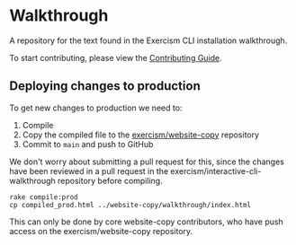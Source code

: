 # Walkthrough

A repository for the text found in the Exercism CLI installation walkthrough.

To start contributing, please view the [Contributing Guide](https://github.com/exercism/interactive-cli-walkthrough/blob/main/CONTRIBUTING.md).

## Deploying changes to production

To get new changes to production we need to:

1. Compile
2. Copy the compiled file to the [exercism/website-copy](https://github.com/exercism/website-copy) repository
3. Commit to `main` and push to GitHub

We don't worry about submitting a pull request for this, since the changes have
been reviewed in a pull request in the exercism/interactive-cli-walkthrough repository
before compiling.

```shell
rake compile:prod
cp compiled_prod.html ../website-copy/walkthrough/index.html
```

This can only be done by core website-copy contributors, who have push access on the
exercism/website-copy repository.
